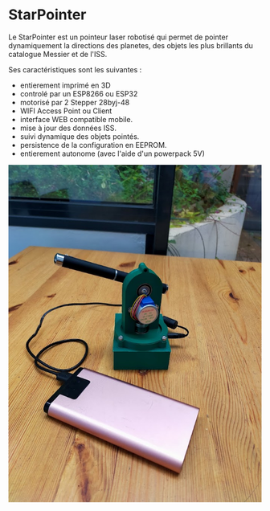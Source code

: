 StarPointer
===========

Le StarPointer est un pointeur laser robotisé qui permet de pointer dynamiquement la directions des planetes, des objets les plus brillants du catalogue Messier et de l'ISS.

Ses caractéristiques sont les suivantes :
- entierement imprimé en 3D
- controlé par un ESP8266 ou ESP32
- motorisé par 2 Stepper 28byj-48
- WIFI Access Point ou Client
- interface WEB compatible mobile.
- mise à jour des données ISS.
- suivi dynamique des objets pointés.
- persistence de la configuration en EEPROM.
- entierement autonome (avec l'aide d'un powerpack 5V)

![Star pointer](documentation/starpointer1.jpg)

